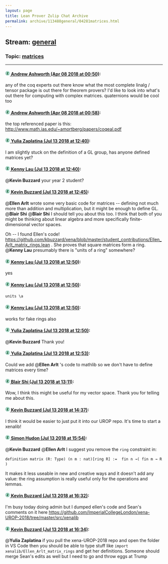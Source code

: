 ```yaml
---
layout: page
title: Lean Prover Zulip Chat Archive 
permalink: archive/113488general/04281matrices.html
---
```


## Stream: [general](index.html)
### Topic: [matrices](04281matrices.html)

---

#### [![Click to go to Zulip](../../assets/img/zulip2.png) Andrew Ashworth (Apr 08 2018 at 00:50)](https://leanprover.zulipchat.com/#narrow/stream/113488-general/topic/matrices/near/124777985):
any of the coq experts out there know what the most complete linalg / tensor package is out there for theorem provers? I'd like to look into what's out there for computing with complex matrices. quaternions would be cool too

#### [![Click to go to Zulip](../../assets/img/zulip2.png) Andrew Ashworth (Apr 08 2018 at 00:58)](https://leanprover.zulipchat.com/#narrow/stream/113488-general/topic/matrices/near/124778185):
the top referenced paper is this: http://www.math.ias.edu/~amortberg/papers/coqeal.pdf

#### [![Click to go to Zulip](../../assets/img/zulip2.png) Yulia Zaplatina (Jul 13 2018 at 12:40)](https://leanprover.zulipchat.com/#narrow/stream/113488-general/topic/matrices/near/129593334):
I am slightly stuck on the definition of a GL group,  has anyone defined matrices yet?

#### [![Click to go to Zulip](../../assets/img/zulip2.png) Kenny Lau (Jul 13 2018 at 12:40)](https://leanprover.zulipchat.com/#narrow/stream/113488-general/topic/matrices/near/129593382):
@**Kevin Buzzard** your year 2 student?

#### [![Click to go to Zulip](../../assets/img/zulip2.png) Kevin Buzzard (Jul 13 2018 at 12:45)](https://leanprover.zulipchat.com/#narrow/stream/113488-general/topic/matrices/near/129593530):
@**Ellen Arlt** wrote some very basic code for matrices -- defining not much more than addition and multiplication, but it might be enough to define GL. @**Blair Shi** @**Blair Shi** I should tell you about this too. I think that both of you might be thinking about linear algebra and more specifically finite-dimensional vector spaces. 

Oh -- I found Ellen's code! https://github.com/kbuzzard/xena/blob/master/student_contributions/Ellen_Arlt_matrix_rings.lean . She proves that square matrices form a ring. @**Kenny Lau** presumably there is "units of a ring" somewhere?

#### [![Click to go to Zulip](../../assets/img/zulip2.png) Kenny Lau (Jul 13 2018 at 12:50)](https://leanprover.zulipchat.com/#narrow/stream/113488-general/topic/matrices/near/129593729):
yes

#### [![Click to go to Zulip](../../assets/img/zulip2.png) Kenny Lau (Jul 13 2018 at 12:50)](https://leanprover.zulipchat.com/#narrow/stream/113488-general/topic/matrices/near/129593730):
`units \a`

#### [![Click to go to Zulip](../../assets/img/zulip2.png) Kenny Lau (Jul 13 2018 at 12:50)](https://leanprover.zulipchat.com/#narrow/stream/113488-general/topic/matrices/near/129593732):
works for fake rings also

#### [![Click to go to Zulip](../../assets/img/zulip2.png) Yulia Zaplatina (Jul 13 2018 at 12:50)](https://leanprover.zulipchat.com/#narrow/stream/113488-general/topic/matrices/near/129593733):
@**Kevin Buzzard**  Thank you!

#### [![Click to go to Zulip](../../assets/img/zulip2.png) Yulia Zaplatina (Jul 13 2018 at 12:53)](https://leanprover.zulipchat.com/#narrow/stream/113488-general/topic/matrices/near/129593868):
Could we add @**Ellen Arlt** 's code to mathlib so we don't have to define matrices every time?

#### [![Click to go to Zulip](../../assets/img/zulip2.png) Blair Shi (Jul 13 2018 at 13:11)](https://leanprover.zulipchat.com/#narrow/stream/113488-general/topic/matrices/near/129594650):
Wow, I think this might be useful for my vector space. Thank you for telling me about this.

#### [![Click to go to Zulip](../../assets/img/zulip2.png) Kevin Buzzard (Jul 13 2018 at 14:37)](https://leanprover.zulipchat.com/#narrow/stream/113488-general/topic/matrices/near/129598579):
I think it would be easier to just put it into our UROP repo. It's time to start a xenalib!

#### [![Click to go to Zulip](../../assets/img/zulip2.png) Simon Hudon (Jul 13 2018 at 15:54)](https://leanprover.zulipchat.com/#narrow/stream/113488-general/topic/matrices/near/129602034):
@**Kevin Buzzard** @**Ellen Arlt** I suggest you remove the `ring` constraint in:

```lean
definition matrix (R: Type) (n m : nat)[ring R] :=  fin n →( fin m → R ) 
```

It makes it less useable in new and creative ways and it doesn't add any value: the ring assumption is really useful only for the operations and lemmas.

#### [![Click to go to Zulip](../../assets/img/zulip2.png) Kevin Buzzard (Jul 13 2018 at 16:32)](https://leanprover.zulipchat.com/#narrow/stream/113488-general/topic/matrices/near/129604111):
I'm busy today doing admin but I dumped ellen's code and Sean's comments on it here https://github.com/ImperialCollegeLondon/xena-UROP-2018/tree/master/src/xenalib

#### [![Click to go to Zulip](../../assets/img/zulip2.png) Kevin Buzzard (Jul 13 2018 at 16:34)](https://leanprover.zulipchat.com/#narrow/stream/113488-general/topic/matrices/near/129604201):
@**Yulia Zaplatina** if you pull the xena-UROP-2018 repo and open the folder in VS Code then you should be able to type stuff like `import xenalib/Ellen_Arlt_matrix_rings` and get her definitions. Someone should merge Sean's edits as well but I need to go and throw eggs at Trump

